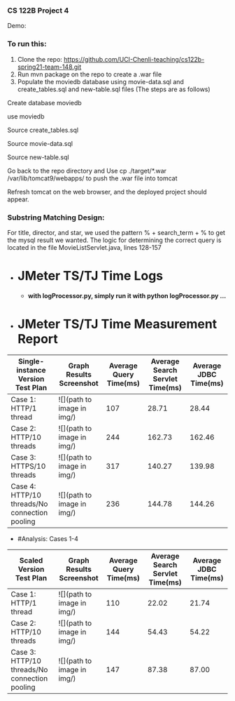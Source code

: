 ### CS 122B Project 4
Demo: 

### To run this:
1. Clone the repo: https://github.com/UCI-Chenli-teaching/cs122b-spring21-team-148.git
2. Run mvn package on the repo to create a .war file
3. Populate the moviedb database using movie-data.sql and create_tables.sql and new-table.sql files (The steps are as follows)

Create database moviedb

use moviedb

Source create_tables.sql

Source movie-data.sql

Source new-table.sql


Go back to the repo directory and Use cp ./target/*.war /var/lib/tomcat9/webapps/ to push the .war file into tomcat

Refresh tomcat on the web browser, and the deployed project should appear.

### Substring Matching Design:
For title, director, and star, we used the pattern % + search_term + % to get the mysql result we wanted.
The logic for determining the correct query is located in the file MovieListServlet.java, lines 128-157

- # JMeter TS/TJ Time Logs
    - #### with logProcessor.py, simply run it with python logProcessor.py <relativeFilePath1> <relativeFilePath2> ... <relativeFilePathX> 

- # JMeter TS/TJ Time Measurement Report

| **Single-instance Version Test Plan**          | **Graph Results Screenshot** | **Average Query Time(ms)** | **Average Search Servlet Time(ms)** | **Average JDBC Time(ms)** | 
|------------------------------------------------|------------------------------|----------------------------|-------------------------------------|---------------------------
| Case 1: HTTP/1 thread                          | ![](path to image in img/)   | 107                        | 28.71                               | 28.44                     |
| Case 2: HTTP/10 threads                        | ![](path to image in img/)   | 244                        | 162.73                              | 162.46                    | 
| Case 3: HTTPS/10 threads                       | ![](path to image in img/)   | 317                        | 140.27                              | 139.98                    | 
| Case 4: HTTP/10 threads/No connection pooling  | ![](path to image in img/)   | 236                        | 144.78                              | 144.26                    | 

- #Analysis: Cases 1-4

| **Scaled Version Test Plan**                   | **Graph Results Screenshot** | **Average Query Time(ms)** | **Average Search Servlet Time(ms)** | **Average JDBC Time(ms)** | 
|------------------------------------------------|------------------------------|----------------------------|-------------------------------------|---------------------------
| Case 1: HTTP/1 thread                          | ![](path to image in img/)   | 110                        | 22.02                               | 21.74                     |
| Case 2: HTTP/10 threads                        | ![](path to image in img/)   | 144                        | 54.43                               | 54.22                     |
| Case 3: HTTP/10 threads/No connection pooling  | ![](path to image in img/)   | 147                        | 87.38                               | 87.00                     |


